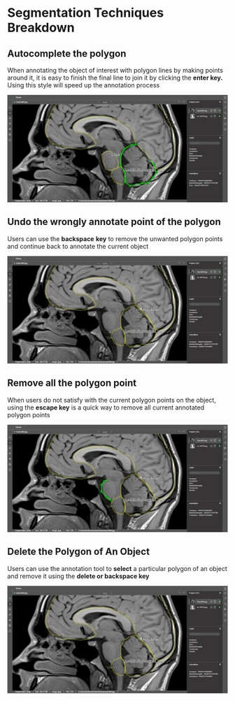 # Segmentation Techniques Breakdown

## Autocomplete the polygon 

When annotating the object of interest with polygon lines by making points around it, it is easy to finish the final line to join it by clicking the **enter key.** Using this style will speed up the annotation process

![](../../.gitbook/assets/segannotate.gif)

## Undo the wrongly annotate point of the polygon

Users can use the **backspace** **key** to remove the unwanted polygon points and continue back to annotate the current object

![](../../.gitbook/assets/backspace.gif)

## Remove all the polygon point

When users do not satisfy with the current polygon points on the object, using the **escape key** is a quick way to remove all current annotated polygon points

![](../../.gitbook/assets/escape.gif)

## Delete the Polygon of An Object

Users can use the annotation tool to **select** a particular polygon of an object and remove it using the **delete or backspace key** 

![](../../.gitbook/assets/delete.gif)

